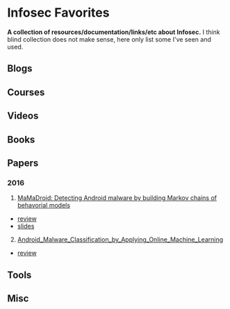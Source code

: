 # Infosec Favorites

**A collection of resources/documentation/links/etc about Infosec.**
I think blind collection does not make sense, here only list some I've seen and used.

## Blogs

## Courses

## Videos

## Books

## Papers
### 2016
1. [MaMaDroid: Detecting Android malware by building Markov chains of behavorial models](https://arxiv.org/pdf/1612.04433.pdf)
 - [review](https://github.com/firmianay/Life-long-Learner/blob/master/paper-review/MaMaDroid:_Detecting_Android_Malware_by_Building_Markov_Chains_of_Behavioral_Models/review.md)
 - [slides](https://www.slideshare.net/EmilianoDC/mamadroid-detecting-android-malware-by-building-markov-chains-of-behavioral-models?qid=3dd36cff-565e-43b6-b4f2-776f91dadff0&v=&b=&from_search=1)
2. [Android_Malware_Classification_by_Applying_Online_Machine_Learning](https://link.springer.com/chapter/10.1007/978-3-319-47217-1_8/fulltext.html)
 - [review](https://github.com/firmianay/Life-long-Learner/blob/master/paper-review/Android_Malware_Classification_by_Applying_Online_Machine_Learning/review.md)
## Tools

## Misc
